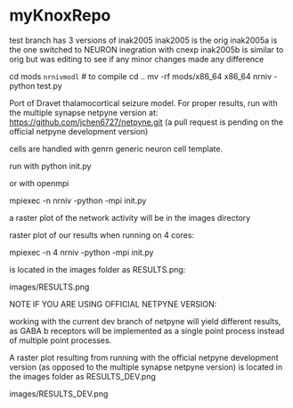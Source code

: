 # myKnoxRepo

test branch has 3 versions of inak2005
inak2005 is the orig
inak2005a is the one switched to NEURON inegration with cnexp
inak2005b is similar to orig but was editing to see if any minor changes made any difference

cd mods
`nrnivmodl` # to compile
cd ..
mv -rf mods/x86_64 x86_64
nrniv -python test.py

Port of Dravet thalamocortical seizure model.
For proper results, run with the multiple synapse netpyne version at: 
https://github.com/jchen6727/netpyne.git 
(a pull request is pending on the official netpyne development version)

cells are handled with genrn generic neuron cell template.

run with
python init.py

or with openmpi

mpiexec -n <numcores> nrniv -python -mpi init.py

a raster plot of the network activity will be in the images directory

raster plot of our results when running on 4 cores:

mpiexec -n 4 nrniv -python -mpi init.py

is located in the images folder as RESULTS.png:

images/RESULTS.png

NOTE IF YOU ARE USING OFFICIAL NETPYNE VERSION:

working with the current dev branch of netpyne will yield different results,
as GABA b receptors will be implemented as a single point process instead of
multiple point processes. 

A raster plot resulting from running with the official netpyne development 
version (as opposed to the multiple synapse netpyne version) is located in the
images folder as RESULTS_DEV.png

images/RESULTS_DEV.png
